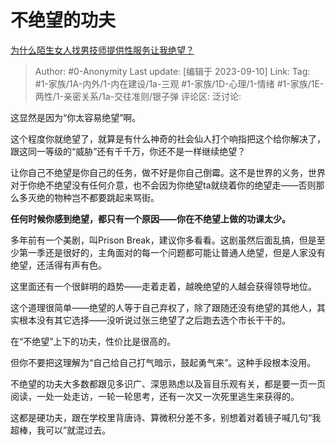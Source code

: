 # 不绝望的功夫
[为什么陌生女人找男技师提供性服务让我绝望？](https://www.zhihu.com/question/615699325/answer/3205115767)

> Author: #0-Anonymity
> Last update: [编辑于 2023-09-10]
> Link:
> Tag: #1-家族/1A-内外/1-内在建设/1a-三观 #1-家族/1D-心理/1-情绪 #1-家族/1E-两性/1-亲密关系/1a-交往准则/银子弹
> 评论区:
> 泛讨论:

这显然是因为“你太容易绝望”啊。

这个程度你就绝望了，就算是有什么神奇的社会仙人打个响指把这个给你解决了，跟这同一等级的“威胁”还有千千万，你还不是一样继续绝望？

让你自己不绝望是你自己的任务，做不好是你自己倒霉。这不是世界的义务，世界对于你绝不绝望没有任何介意，也不会因为你绝望ta就绕着你的绝望走——否则那么多灭绝的物种岂不都要跳起来骂街。

**任何时候你感到绝望，都只有一个原因——你在不绝望上做的功课太少。**

多年前有一个美剧，叫Prison Break，建议你多看看。这剧虽然后面乱搞，但是至少第一季还是很好的，主角面对的每一个问题都可能让普通人绝望，但是人家没有绝望，还活得有声有色。

这里面还有一个很鲜明的趋势——走着走着，越晚绝望的人越会获得领导地位。

这个道理很简单——绝望的人等于自己弃权了，除了跟随还没有绝望的其他人，其实根本没有其它选择——没听说过张三绝望了之后跑去选个市长干干的。

在“不绝望”上下的功夫，性价比是很高的。

但你不要把这理解为“自己给自己打气暗示，鼓起勇气来”。这种手段根本没用。

不绝望的功夫大多数都跟见多识广、深思熟虑以及盲目乐观有关，都是要一页一页阅读，一处一处走访，一轮一轮思考，还有一次又一次死里逃生来获得的。

这都是硬功夫，跟在学校里背唐诗、算微积分差不多，别想着对着镜子喊几句“我超棒，我可以”就混过去。
